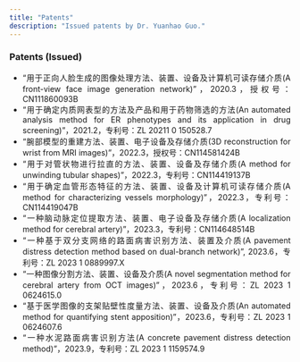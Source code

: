 ```yaml
---
title: "Patents"
description: "Issued patents by Dr. Yuanhao Guo."
---
```


### Patents (Issued)
<div style="text-align: justify;">
<ul type="disc">
<li> “用于正向人脸生成的图像处理方法、装置、设备及计算机可读存储介质(A front-view face image generation network)”，2020.3，授权号：CN111860093B</li>
<li> “用于确定内质网表型的方法及产品和用于药物筛选的方法(An automated analysis method for ER phenotypes and its application in drug screening)”，2021.2，专利号：ZL 20211 0 150528.7</li>
<li> “腕部模型的重建方法、装置、电子设备及存储介质(3D reconstruction for wrist from MRI images)”，2022.3，授权号：CN114581424B</li>
<li> “用于对管状物进行拉直的方法、装置、设备及存储介质(A method for unwinding tubular shapes)”，2022.3，专利号：CN114419137B</li>
<li> “用于确定血管形态特征的方法、装置、设备及计算机可读存储介质(A method for characterizing vessels morphology)”，2022.3，专利号：CN114419047B</li>
<li> “一种脑动脉定位提取方法、装置、电子设备及存储介质(A localization method for cerebral artery)”，2023.3，专利号：CN114648514B</li>
<li> “一种基于双分支网络的路面病害识别方法、装置及介质(A pavement distress detection method based on dual-branch network)”, 2023.6，专利号：ZL 2023 1 0889997.X</li>
<li> “一种图像分割方法、装置、设备及介质(A novel segmentation method for cerebral artery from OCT images)”，2023.6，专利号：ZL 2023 1 0624615.0</li>
<li> “基于医学图像的支架贴壁性度量方法、装置、设备及介质(An automated method for quantifying stent apposition)”，2023.6，专利号：ZL 2023 1 0624607.6</li>
<li> “一种水泥路面病害识别方法(A concrete pavement distress detection method)”，2023.9，专利号：ZL 2023 1 1159574.9 </li>

<ul>
</div>